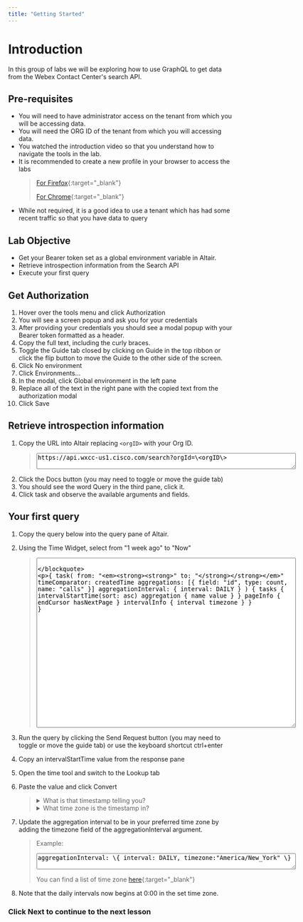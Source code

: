 ```yaml
---
title: "Getting Started"
---
```




# Introduction
In this group of labs we will be exploring how to use GraphQL to get data from the Webex Contact Center's search API.

## Pre-requisites
- You will need to have administrator access on the tenant from which you will be accessing data. 
  <!-- (**You cannot use an external or partner account for these labs**) -->
- You will need the ORG ID of the tenant from which you will accessing data.
- You watched the introduction video so that you understand how to navigate the tools in the lab.
- It is recommended to create a new profile in your browser to access the labs
    >  [For Firefox](https://support.mozilla.org/en-US/kb/profile-manager-create-remove-switch-firefox-profiles){:target="_blank"}
    >
    >  [For Chrome](https://support.google.com/chrome/answer/2364824){:target="_blank"}
- While not required, it is a good idea to use a tenant which has had some recent traffic so that you have data to query

## Lab Objective
- Get your Bearer token set as a global environment variable in Altair.
- Retrieve introspection information from the Search API
- Execute your first query


## Get Authorization
1. Hover over the tools menu and click Authorization
2. You will see a screen popup and ask you for your credentials
3. After providing your credentials you should see a modal popup with your Bearer token formatted as a header.
4. Copy the full text, including the curly braces.
5. Toggle the Guide tab closed by clicking on Guide in the top ribbon or click the flip button to move the Guide to the other side of the screen.
6. Click No environment
7. Click Environments...
8. In the modal, click Global environment in the left pane
9. Replace all of the text in the right pane with the copied text from the authorization modal
10. Click Save

## Retrieve introspection information
1. Copy the URL into Altair replacing `<orgID>` with your Org ID.
   > <textarea spellcheck="false" cols="70">https://api.wxcc-us1.cisco.com/search?orgId=\<orgID\></textarea>
2. Click the Docs button (you may need to toggle or move the guide tab)
3. You should see the word Query in the third pane, click it.
4. Click task and observe the available arguments and fields.

## Your first query
1. Copy the query below into the query pane of Altair.
2. Using the Time Widget, select from "1 week ago" to "Now"

    > <textarea spellcheck="false" cols="70" rows="25" >
    \{
  task(
    from: "_____"
    to: "_____"
    timeComparator: createdTime
    aggregations: [\{ field: "id", type: count, name: "calls" \}]
    aggregationInterval: \{ interval: DAILY \}
  ) \{
    tasks \{
      intervalStartTime(sort: asc)
      aggregation \{
        name
        value
      \}
    \}
    pageInfo \{
      endCursor
      hasNextPage
    \}
    intervalInfo \{
      interval
      timezone
    \}
    \}
    \}</textarea>

3. Run the query by clicking the Send Request button (you may need to toggle or move the guide tab) or use the keyboard shortcut ctrl+enter
4. Copy an intervalStartTime value from the response pane
5. Open the time tool and switch to the Lookup tab
6. Paste the value and click Convert
   > <details> <summary>What is that timestamp telling you?</summary>
    > The day of the week
    > </details>
    > <details> <summary>What time zone is the timestamp in?</summary>
    > <details> <summary>Hint: Scroll down in the results to the interval info  </summary>
    > UTC
    > </details>
    > 
    > </details>
 
7. Update the aggregation interval to be in your preferred time zone by adding the timezone field of the aggregationInterval argument. 
    > Example:
    > <textarea spellcheck="false" cols="70">aggregationInterval: \{ interval: DAILY, timezone:"America/New_York" \}</textarea>
    > You can find a list of time zone [here](https://en.wikipedia.org/wiki/List_of_tz_database_time_zones){:target="_blank"}

8. Note that the daily intervals now begins at 0:00 in the set time zone.

### Click Next to continue to the next lesson

